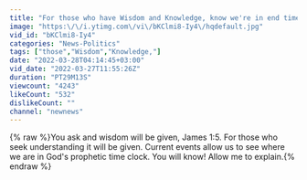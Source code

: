```yaml
---
title: "For those who have Wisdom and Knowledge, know we're in end times."
image: "https:\/\/i.ytimg.com\/vi\/bKClmi8-Iy4\/hqdefault.jpg"
vid_id: "bKClmi8-Iy4"
categories: "News-Politics"
tags: ["those","Wisdom","Knowledge,"]
date: "2022-03-28T04:14:45+03:00"
vid_date: "2022-03-27T11:55:26Z"
duration: "PT29M13S"
viewcount: "4243"
likeCount: "532"
dislikeCount: ""
channel: "newnews"
---
```

{% raw %}You ask and wisdom will be given, James 1:5. For those who seek understanding it will be given. Current events allow us to see where we are in God's prophetic time clock. You will know! Allow me to explain.{% endraw %}
